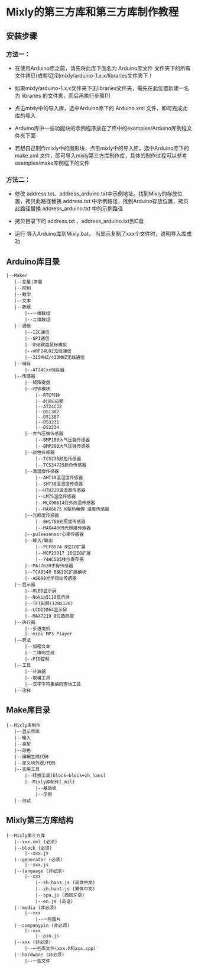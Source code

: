 # Mixly的第三方库和第三方库制作教程

## 安装步骤

### 方法一：

- 在使用Arduino库之前，请先将此库下面名为 Arduino库文件 文件夹下的所有文件拷贝(或剪切)到mixly/arduino-1.x.x/libraries文件夹下！

- 如果mixly/arduino-1.x.x文件夹下无libraries文件夹，需先在此位置新建一名为 libraries 的文件夹，而后再执行步骤(1)

- 点击mixly中的导入库，选中Arduino库下的 Arduino.xml 文件，即可完成此库的导入

- Arduino库中一些功能块的示例程序放在了库中的examples/Arduino库例程文件夹下面

-  若想自己制作mixly中的图形块，点击mixly中的导入库，选中Arduino库下的 make.xml 文件，即可导入mixly第三方库制作库，具体的制作过程可以参考examples/make库例程下的文件

### 方法二：

-  修改 address.txt、address_arduino.txt中示例地址。找到Mixly的存放位置，拷贝此路径替换 address.txt 中示例路径，找到Arduino存放位置，拷贝此路径替换 address_arduino.txt 中的示例路径

-  拷贝目录下的 address.txt 、address_arduino.txt到C盘

-  运行 导入Arduino库到Mixly.bat， 当显示复制了xxx个文件时，说明导入库成功



## Arduino库目录

```
|--Maker
​	|--变量|常量
​	|--控制
​	|--数学
​	|--文本
​	|--数组
​		|--一维数组
​		|--二维数组
​	|--通信
​		|--I2C通信
​		|--SPI通信
​		|--USB键盘鼠标模拟
​		|--nRF24L01无线通信
​		|--315MHZ/433MHZ无线通信
​	|--储存
​		|--AT24Cxx储存器
​	|--传感器
​		|--矩阵键盘
​		|--时钟模块
​			|--RTC时钟
​			|--时间&日期
​			|--AT24C32
​			|--DS1302
​			|--DS1307
​			|--DS3231
​			|--DS3234
​		|--大气压强传感器
​			|--BMP180大气压强传感器
​			|--BMP280大气压强传感器
​		|--颜色传感器
​			|--TCS230颜色传感器
​			|--TCS34725颜色传感器
​		|--温湿度传感器
​			|--AHT10温湿度传感器
​			|--SHT30温湿度传感器
​			|--HTU21D温湿度传感器
​			|--LM75温度传感器
​			|--MLX90614红外测温传感器
​			|--MAX6675 K型热电偶 温度传感器
​		|--光照度传感器
​			|--BH1750光照度传感器
​			|--MAX44009光照度传感器
​		|--pulsesensor心率传感器
​		|--输入/输出
​			|--PCF8574 8位IO扩展
​			|--MCP23017 16位IO扩展
​			|--74HC595移位寄存器
​		|--PAJ7620手势传感器
​		|--TCA9548 8路I2C扩展模块
​		|--AS608光学指纹传感器
​	|--显示器
​		|--OLED显示屏
​		|--Nokia5110显示屏
​		|--TFT彩屏(128x128)
​		|--LCD12864显示屏
​		|--MAX7219 8位数码管
​	|--执行器
​		|--步进电机
​		|--mini MP3 Player
​	|--算法
​		|--加密文本
​		|--二维码生成
​		|--PID控制
​	|--工具
​		|--计算器
​		|--取模工具
​		|--汉字字符集编码查询工具
​	|--注释
```



## Make库目录

```
|--Mixly库制作
​	|--显示界面
​	|--输入
​	|--类型
​	|--颜色
​	|--编辑生成代码
​	|--定义块外观/代码
​	|--实用工具
​		|--转换工具(block→block+zh_hans)
​		|--Mixly库制作(.mil)
​			|--基础块
​			|--示例
​	|--测试
```



## Mixly第三方库结构

```
|--Mixly第三方库
​	|--xxx.xml (必须)
​	|--block (必须)
​		|--xxx.js
​	|--generator (必须)
​		|--xxx.js
​	|--language (非必须)
​		|--xxx
​			|--zh-hans.js (简体中文)
​			|--zh-hant.js (繁体中文)
​			|--spa.js (西班牙语)
​			|--en.js (英语)
​	|--media (非必须)
​		|--xxx
​			|--一些图片
​	|--companypin (非必须)
​		|--xxx
​			|--pin.js
​	|--xxx (非必须)
​		|--一些库文件(xxx.h和xxx.cpp)
​	|--hardware (非必须)
​		|--一些文件
```


